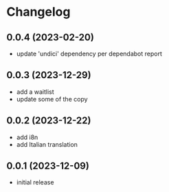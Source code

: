 # Changelog

## 0.0.4 (2023-02-20)

- update 'undici' dependency per dependabot report

## 0.0.3 (2023-12-29)

- add a waitlist
- update some of the copy

## 0.0.2 (2023-12-22)

- add i8n
- add Italian translation

## 0.0.1 (2023-12-09)

- initial release
